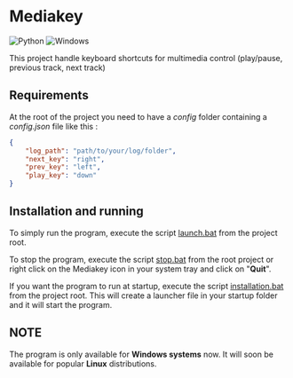 # Mediakey

![Python](https://img.shields.io/badge/python-3670A0?style=for-the-badge&logo=python&logoColor=ffdd54)
![Windows](https://img.shields.io/badge/Windows-0078D6?style=for-the-badge&logo=windows&logoColor=white)

This project handle keyboard shortcuts for multimedia control (play/pause, previous track, next track)

## Requirements

At the root of the project you need to have a *config* folder containing a *config.json* file like this :

```json
{
    "log_path": "path/to/your/log/folder",
    "next_key": "right",
    "prev_key": "left",
    "play_key": "down"
}
```

## Installation and running

To simply run the program, execute the script [launch.bat](launch.bat) from the project root.

To stop the program, execute the script [stop.bat](stop.bat) from the root project or right click on the Mediakey icon in your system tray and click on "**Quit**".

If you want the program to run at startup, execute the script [installation.bat](installation.bat) from the project root.
This will create a launcher file in your startup folder and it will start the program.

## NOTE

The program is only available for **Windows systems** now. It will soon be available for popular **Linux** distributions.
